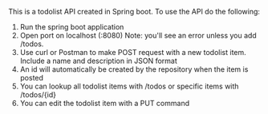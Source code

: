 This is a todolist API created in Spring boot. To use the API do the following:
  1. Run the spring boot application
  2. Open port on localhost (:8080) Note: you'll see an error unless you add /todos.
  3. Use curl or Postman to make POST request with a new todolist item. Include a name and description in JSON format
  4. An id will automatically be created by the repository when the item is posted
  5. You can lookup all todolist items with /todos or specific items with /todos/{id}
  6. You can edit the todolist item with a PUT command
